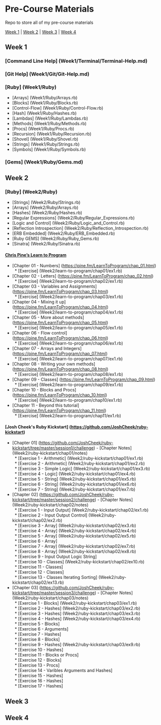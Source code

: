 # Pre-Course Materials

Repo to store all of my pre-course materials

[Week 1](#Week1) | [Week 2](#Week2) | [Week 3](#Week3) | [Week 4](#Week4)

## <a name="Week1">Week 1</a>

### [Command Line Help] (Week1/Terminal/Terminal-Help.md)
### [Git Help] (Week1/Git/Git-Help.md)
### [Ruby] (Week1/Ruby)
* [Arrays] (Week1/Ruby/Arrays.rb)
* [Blocks] (Week1/Ruby/Blocks.rb)
* [Control-Flow] (Week1/Ruby/Control-Flow.rb)
* [Hash] (Week1/Ruby/Hashes.rb)
* [Lambdas] (Week1/Ruby/Lambdas.rb)
* [Methods] (Week1/Ruby/Methods.rb)
* [Procs] (Week1/Ruby/Procs.rb)
* [Recursion] (Week1/Ruby/Recursion.rb)
* [Shovel] (Week1/Ruby/Shovel.rb)
* [Strings] (Week1/Ruby/Strings.rb)
* [Symbols] (Week1/Ruby/Symbols.rb)

### [Gems] (Week1/Ruby/Gems.md)

## <a name="Week2">Week 2</a>

### [Ruby] (Week2/Ruby)
* [Strings] (Week2/Ruby/Strings.rb)
* [Arrays] (Week2/Ruby/Arrays.rb)
* [Hashes] (Week2/Ruby/Hashes.rb)
* [Regular Expressions] (Week2/Ruby/Regular_Expressions.rb)
* [Logic and Control] (Week2/Ruby/Logic_and_Control.rb)
* [Reflection Introspection] (Week2/Ruby/Reflection_Introspection.rb)
* [ERB Embedded] (Week2/Ruby/ERB_Embedded.rb)
* [Ruby GEMS] (Week2/Ruby/Ruby_Gems.rb)
* [Sinatra] (Week2/Ruby/Sinatra.rb)

#### [Chris Pine’s Learn to Program](https://drive.google.com/file/d/0Bz17qR4zZedib0M5RnRwWFl3MUk/view) <br />
* [Chapter 01 - Numbers] (https://pine.fm/LearnToProgram/chap_01.html) <br />
&nbsp;&nbsp;* [Exercise] (Week2/learn-to-program/chap01/ex1.rb) <br />
* [Chapter 02 - Letters] (https://pine.fm/LearnToProgram/chap_02.html) <br />
&nbsp;&nbsp;* [Exercise] (Week2/learn-to-program/chap02/ex1.rb) <br />
* [Chapter 03 - Variables and Assignments] (https://pine.fm/LearnToProgram/chap_03.html) <br />
&nbsp;&nbsp;* [Exercise] (Week2/learn-to-program/chap03/ex1.rb) <br />
* [Chapter 04 - Mixing it up] (https://pine.fm/LearnToProgram/chap_04.html) <br />
&nbsp;&nbsp;* [Exercise] (Week2/learn-to-program/chap04/ex1.rb) <br />
* [Chapter 05 - More about methods] (https://pine.fm/LearnToProgram/chap_05.html) <br />
&nbsp;&nbsp;* [Exercise] (Week2/learn-to-program/chap05/ex1.rb) <br />
* [Chapter 06 - Flow control] (https://pine.fm/LearnToProgram/chap_06.html) <br />
&nbsp;&nbsp;* [Exercise] (Week2/learn-to-program/chap06/ex1.rb) <br />
* [Chapter 07 - Arrays and Integers] (https://pine.fm/LearnToProgram/chap_07.html) <br />
&nbsp;&nbsp;* [Exercise] (Week2/learn-to-program/chap07/ex1.rb) <br />
* [Chapter 08 - Writing your own methods] (https://pine.fm/LearnToProgram/chap_08.html) <br />
&nbsp;&nbsp;* [Exercise] (Week2/learn-to-program/chap08/ex1.rb) <br />
* [Chapter 09 - Classes] (https://pine.fm/LearnToProgram/chap_09.html) <br />
&nbsp;&nbsp;* [Exercise] (Week2/learn-to-program/chap09/ex1.rb) <br />
* [Chapter 10 - Blocks and Procs] (https://pine.fm/LearnToProgram/chap_10.html) <br />
&nbsp;&nbsp;* [Exercise] (Week2/learn-to-program/chap10/ex1.rb) <br />
* [Chapter 11 - Beyond this tutorial] (https://pine.fm/LearnToProgram/chap_11.html) <br />
&nbsp;&nbsp;* [Exercise] (Week2/learn-to-program/chap11/ex1.rb) <br />

#### [Josh Cheek's Ruby Kickstart] (https://github.com/JoshCheek/ruby-kickstart)
* [Chapter 01] (https://github.com/JoshCheek/ruby-kickstart/tree/master/session1/challenge) - [Chapter Notes] (Week2/ruby-kickstart/chap01/notes) <br />
&nbsp;&nbsp;* [Exercise 1 - Arithmetic] (Week2/ruby-kickstart/chap01/ex1.rb) <br />
&nbsp;&nbsp;* [Exercise 2 - Arithmetic] (Week2/ruby-kickstart/chap01/ex2.rb) <br />
&nbsp;&nbsp;* [Exercise 3 - Simple Logic] (Week2/ruby-kickstart/chap01/ex3.rb) <br />
&nbsp;&nbsp;* [Exercise 4 - Logic] (Week2/ruby-kickstart/chap01/ex4.rb) <br />
&nbsp;&nbsp;* [Exercise 5 - String] (Week2/ruby-kickstart/chap01/ex5.rb) <br />
&nbsp;&nbsp;* [Exercise 6 - String] (Week2/ruby-kickstart/chap01/ex6.rb) <br />
&nbsp;&nbsp;* [Exercise 7 - String] (Week2/ruby-kickstart/chap01/ex7.rb) <br />
* [Chapter 02] (https://github.com/JoshCheek/ruby-kickstart/tree/master/session2/challenge) - [Chapter Notes] (Week2/ruby-kickstart/chap02/notes) <br />
&nbsp;&nbsp;* [Exercise 1 - Input Output] (Week2/ruby-kickstart/chap02/ex1.rb) <br />
&nbsp;&nbsp;* [Exercise 2 - Input Output Control] (Week2/ruby-kickstart/chap02/ex2.rb) <br />
&nbsp;&nbsp;* [Exercise 3 - Array] (Week2/ruby-kickstart/chap02/ex3.rb) <br />
&nbsp;&nbsp;* [Exercise 4 - Array] (Week2/ruby-kickstart/chap02/ex4.rb) <br />
&nbsp;&nbsp;* [Exercise 5 - Array] (Week2/ruby-kickstart/chap02/ex5.rb) <br />
&nbsp;&nbsp;* [Exercise 6 - Array] <br />
&nbsp;&nbsp;* [Exercise 7 - Array] (Week2/ruby-kickstart/chap02/ex7.rb) <br />
&nbsp;&nbsp;* [Exercise 8 - Array] (Week2/ruby-kickstart/chap02/ex8.rb) <br />
&nbsp;&nbsp;* [Exercise 9 - Input Output Logic String] <br />
&nbsp;&nbsp;* [Exercise 10 - Classes] (Week2/ruby-kickstart/chap02/ex10.rb) <br />
&nbsp;&nbsp;* [Exercise 11 - Classes] <br />
&nbsp;&nbsp;* [Exercise 12 - Classes] <br />
&nbsp;&nbsp;* [Exercise 13 - Classes Iterating Sorting] (Week2/ruby-kickstart/chap02/ex13.rb) <br />
* [Chapter 03] (https://github.com/JoshCheek/ruby-kickstart/tree/master/session3/challenge)  - [Chapter Notes] (Week2/ruby-kickstart/chap03/notes) <br />
&nbsp;&nbsp;* [Exercise 1 - Blocks] (Week2/ruby-kickstart/chap03/ex1.rb) <br />
&nbsp;&nbsp;* [Exercise 2 - Hashes] (Week2/ruby-kickstart/chap03/ex2.rb) <br />
&nbsp;&nbsp;* [Exercise 3 - Hashes] (Week2/ruby-kickstart/chap03/ex3.rb) <br />
&nbsp;&nbsp;* [Exercise 4 - Hashes] (Week2/ruby-kickstart/chap03/ex4.rb) <br />
&nbsp;&nbsp;* [Exercise 5 - Blocks] <br />
&nbsp;&nbsp;* [Exercise 6 - Arguments] <br />
&nbsp;&nbsp;* [Exercise 7 - Hashes] <br />
&nbsp;&nbsp;* [Exercise 8 - Blocks] <br />
&nbsp;&nbsp;* [Exercise 9 - Hashes] (Week2/ruby-kickstart/chap03/ex9.rb) <br />
&nbsp;&nbsp;* [Exercise 10 - Hashes] <br />
&nbsp;&nbsp;* [Exercise 11 - Blocks or Procs] <br />
&nbsp;&nbsp;* [Exercise 12 - Blocks] <br />
&nbsp;&nbsp;* [Exercise 13 - Procs] <br />
&nbsp;&nbsp;* [Exercise 14 - Varibles Arguments and Hashes] <br />
&nbsp;&nbsp;* [Exercise 15 - Hashes] <br />
&nbsp;&nbsp;* [Exercise 16 - Hashes] <br />
&nbsp;&nbsp;* [Exercise 17 - Hashes] <br />

## <a name="Week2">Week 3</a>

## <a name="Week2">Week 4</a>
